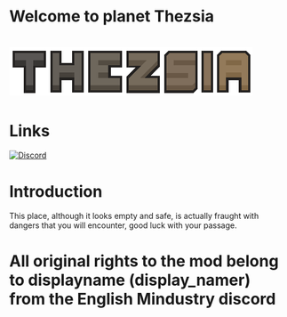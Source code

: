 # Welcome to planet Thezsia
# ![img.png](/sprites/img.png)

# Links
[![Discord](https://img.shields.io/discord/1301553669925244970?style=for-the-badge&label=Thezsia%20%7C%20Main%20Outpost)](https://discord.gg/VhqTMUEUmZ)

# Introduction
This place, although it looks empty and safe, is actually fraught with dangers that you will encounter, good luck with your passage.

# All original rights to the mod belong to displayname (display_namer) from the English Mindustry discord
